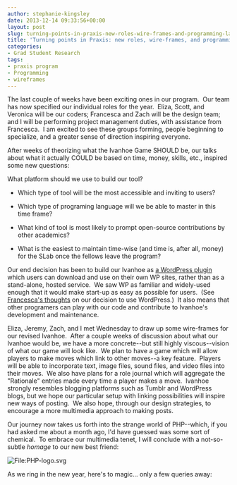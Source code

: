 ```yaml
---
author: stephanie-kingsley
date: 2013-12-14 09:33:56+00:00
layout: post
slug: turning-points-in-praxis-new-roles-wire-frames-and-programming-languages
title: 'Turning points in Praxis: new roles, wire-frames, and programming languages'
categories:
- Grad Student Research
tags:
- praxis program
- Programming
- wireframes
---
```


The last couple of weeks have been exciting ones in our program.  Our team has now specified our individual roles for the year.  Eliza, Scott, and Veronica will be our coders; Francesca and Zach will be the design team; and I will be performing project management duties, with assistance from Francesca.  I am excited to see these groups forming, people beginning to specialize, and a greater sense of direction inspiring everyone.

After weeks of theorizing what the Ivanhoe Game SHOULD be, our talks about what it actually COULD be based on time, money, skills, etc., inspired some new questions:

What platform should we use to build our tool?



	
  * Which type of tool will be the most accessible and inviting to users?



	
  * Which type of programing language will we be able to master in this time frame?



	
  * What kind of tool is most likely to prompt open-source contributions by other academics?



	
  * What is the easiest to maintain time-wise (and time is, after all, money) for the SLab once the fellows leave the program?


Our end decision has been to build our Ivanhoe as [a WordPress plugin](http://wordpress.org/plugins/) which users can download and use on their own WP sites, rather than as a stand-alone, hosted service.  We saw WP as familiar and widely-used enough that it would make start-up as easy as possible for users.  (See [Francesca's thoughts](http://www.scholarslab.org/grad-student-research/tongue-tied-in-css/) on our decision to use WordPress.)  It also means that other programers can play with our code and contribute to Ivanhoe's development and maintenance.

Eliza, Jeremy, Zach, and I met Wednesday to draw up some wire-frames for our revised Ivanhoe.  After a couple weeks of discussion about what our Ivanhoe would be, we have a more concrete--but still highly viscous--vision of what our game will look like.  We plan to have a game which will allow players to make moves which link to other moves--a key feature.  Players will be able to incorporate text, image files, sound files, and video files into their moves.  We also have plans for a role journal which will aggregate the "Rationale" entries made every time a player makes a move.  Ivanhoe strongly resembles blogging platforms such as Tumblr and WordPress blogs, but we hope our particular setup with linking possibilities will inspire new ways of posting.  We also hope, through our design strategies, to encourage a more multimedia approach to making posts.

Our journey now takes us forth into the strange world of PHP--which, if you had asked me about a month ago, I'd have guessed was some sort of chemical.  To embrace our multimedia tenet, I will conclude with a not-so-subtle _homage_ to our new best friend:

![File:PHP-logo.svg](http://upload.wikimedia.org/wikipedia/commons/thumb/2/27/PHP-logo.svg/450px-PHP-logo.svg.png)

As we ring in the new year, here's to magic... only a few queries away: <?php {endless possibilities} ?>
